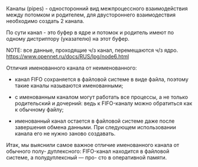 Каналы (pipes) - односторонний вид межпроцессного взаимодействия между потомком и родителем, для двустороннего взаимодествия необходимо создать 2 канала.

По сути канал - это буфер в ядре и потомок и родитель имеют по одному дистриптору (указателю) на этот буфер.

NOTE: все данные, проходящие ч/з канал, перемещаются ч/з ядро.
https://www.opennet.ru/docs/RUS/lpg/node6.html

Отличия именованного канала от неименованного:
- канал FIFO сохраняется в файловой системе в виде файла, поэтому такие каналы
называются именованными;

- с именованным каналом могут работать все процессы, а не только родительский
и дочерний: ведь к FIFO-каналу можно обратиться как к обычному файлу;

- именованный канал остается в файловой системе даже после завершения обмена
данными. При следующем использовании канала его не нужно заново создавать.

Итак, мы выяснили самое важное отличие именованного канала от обычного полу-
дуплексного: FIFO-канал находится в файловой системе, а полудуплексный — про-
сто в оперативной памяти.
